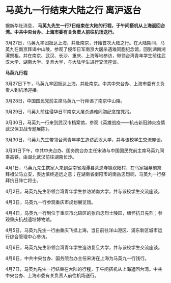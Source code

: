 # 马英九一行结束大陆之行 离沪返台

据新华社消息， **马英九先生一行7日结束在大陆的行程，于午间搭机从上海返回台湾。中共中央台办、上海市委有关负责人前往机场送行。**

3月27日，马英九率团抵达上海，并赴南京，开始首次大陆之行。在大陆期间，马英九在南京拜谒中山陵，参观了侵华日军南京大屠杀遇难同胞纪念馆，回到湖南湘潭祭祖，并在南京、武汉、长沙、重庆、上海等地参访，带领台湾青年学生前往武汉大学、湖南大学、复旦大学，与大陆学生进行交流座谈。

**马英九行程**

3月27日下午，马英九率团抵达上海，并赴南京。中共中央台办、上海市委有关负责人到机场迎接。

3月28日，中国国民党前主席马英九一行拜谒了南京中山陵。

3月29日，马英九前往侵华日军南京大屠杀遇难同胞纪念馆凭吊。

3月30日，马英九一行来到武汉市档案馆，参观《英雄战疫——抗击新冠肺炎疫情武汉保卫战专题展陈》。

3月30日，马英九先生带领台湾青年学生造访武汉大学，并与该校学生交流座谈。

3月31日下午，中共中央台办、国务院台办主任宋涛与中国国民党前主席马英九同乘高铁，由湖北武汉前往湖南长沙。

4月1日，马英九先生携家人来到湖南省湘潭县茶恩寺镇双阳村，在马家祖墓前祭拜祖父马立安，表达慎终追远之意；在湖南省衡阳市的南岳忠烈祠，马英九一行祭拜抗日阵亡将士。

4月2日，马英九先生带领台湾青年学生参访湖南大学，并与该校学生交流座谈。

4月3日，马英九一行参观重庆市规划展览馆。

4月4日，马英九一行到位于重庆市北碚区的张自忠烈士陵园，缅怀抗日先烈；参观重庆抗战遗址博物馆。

4月5日，马英九先生一行由重庆飞抵上海，当日前往洋山港区、浦东新区城市运行综合管理中心参访。

4月6日，马英九先生带领台湾青年学生造访复旦大学，并与该校学生交流座谈。

4月6日，中共中央台办、国务院台办主任宋涛在上海为马英九一行饯行。

4月7日，马英九先生一行结束在大陆的行程，于午间搭机从上海返回台湾。中共中央台办、上海市委有关负责人前往机场送行。

